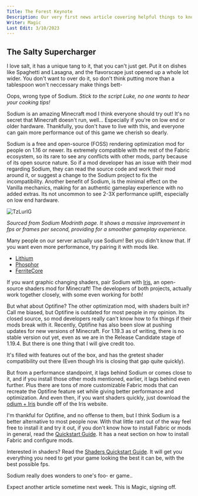 ```yaml
---
Title: The Forest Keynote 
Description: Our very first news article covering helpful things to know about Minecraft!
Writer: Magic
Last Edit: 3/10/2023
---
```


## The Salty Supercharger
I love salt, it has a unique tang to it, that you can't just get. Put it on dishes like Spaghetti and Lasagna, and the flavorscape
just opened up a whole lot wider. You don't want to over do it, so don't think putting more than a tablespoon won't neccessary make things bett-

Oops, wrong type of Sodium. *Stick to the script Luke, no one wants to hear your cooking tips!*

Sodium is an amazing Minecraft mod I think everyone should try out! It's no secret that Minecraft doesn't run, well... Especially if you're on low end or older
hardware. Thankfully, you don't have to live with this, and everyone can gain more performance out of this game we cherish so dearly.

Sodium is a free and open-source (FOSS) rendering optimization mod for people on 1.16 or newer. Its extremely compatible with the rest of the Fabric ecosystem, so its rare to see any conflicts with other mods, party because of its open source nature. So if a mod developer has an issue with their mod regarding Sodium, they can read the source code and work their mod around it, or suggest a change to the Sodium project to fix the incompatibility. Another benefit of Sodium, is the minimal effect on the Vanilla mechanics, making for an authentic gameplay experience with no added extras. Its not uncommon to see 2-3X performance uplift, especially on low end hardware. 

![TzLurlG](https://user-images.githubusercontent.com/125587294/224378101-60479d87-2275-430b-854d-2634e9296a2f.png)

*Sourced from Sodium Modrinth page. It shows a massive improvement in fps or frames per second, providing for a smoother gameplay experience.*

Many people on our server actually use Sodium! Bet you didn't know that. If you want even more performance, try pairing it with mods like.

* [Lithium](https://modrinth.com/mod/lithium)
* [Phosphor](https://modrinth.com/mod/phosphor)
* [FerriteCore](https://modrinth.com/mod/ferrite-core)

If you want graphic changing shaders, pair Sodium with [Iris](https://modrinth.com/mod/iris), an open-source shaders mod for Minecraft! The developers of both projects, actually work together closely, with some even working for both! 

But what about Optifine? The other optimization mod, with shaders built in? 
Call me biased, but Optifine is outdated for most people in my opinion. Its closed source, so mod developers really can't know how to fix things if their mods break
with it. Recently, Optifine has also been slow at pushing updates for new versions of Minecraft. For 1.19.3 as of writing, there is no stable version out yet, even as we are in the Release Candidate stage of 1.19.4. But there is one thing that I will give credit too.

It's filled with features out of the box, and has the gretest shader compatibility out there (Even though Iris is closing that gap quite quickly).

But from a performance standpoint, it lags behind Sodium or comes close to it, and if you install those other mods mentioned, earlier, it lags behind even further. Plus there are tons of more customizable Fabric mods that can recreate the Optifine feature set while giving better performance and optimization. And even then, if you want shaders quickly, just download the [odium + Iris](https://irisshaders.net/download) bundle off of the Iris website.

I'm thankful for Optifine, and no offense to them, but I think Sodium is a better alternative to most people now. With that little rant out of the way
feel free to install it and try it out, if you don't know how to install Fabric or mods in general, read the [Quickstart Guide](https://github.com/NorthernMagic/Ptera-Web-Guides/blob/Contributor/Quickstart%20Guides/Windows%20Quickstart%20Guide.md). It has a neat section on how to install Fabric and configure mods. 

Interested in shaders? Read the [Shaders Quickstart Guide](https://github.com/NorthernMagic/Ptera-Web-Guides/blob/Contributor/Quickstart%20Guides/Windows%20%7C%20Minecraft%20(Java)%20Shaders%20Quickstart.md). It will get you everything you need to get your game looking the best it can be, with the best possible fps.

Sodium really does wonders to one's foo- er game..

Expect another article sometime next week. This is Magic, signing off.


